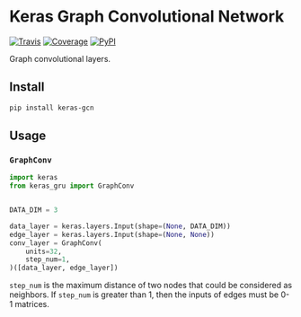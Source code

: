 # Keras Graph Convolutional Network

[![Travis](https://travis-ci.org/CyberZHG/keras-gcn.svg)](https://travis-ci.org/CyberZHG/keras-gcn)
[![Coverage](https://coveralls.io/repos/github/CyberZHG/keras-gcn/badge.svg?branch=master)](https://coveralls.io/github/CyberZHG/keras-gcn)
[![PyPI](https://img.shields.io/pypi/pyversions/keras-gcn.svg)](https://pypi.org/project/keras-gcn/)

Graph convolutional layers.

## Install

```bash
pip install keras-gcn
```

## Usage

### `GraphConv`

```python
import keras
from keras_gru import GraphConv


DATA_DIM = 3

data_layer = keras.layers.Input(shape=(None, DATA_DIM))
edge_layer = keras.layers.Input(shape=(None, None))
conv_layer = GraphConv(
    units=32,
    step_num=1,
)([data_layer, edge_layer])
```

`step_num` is the maximum distance of two nodes that could be considered as neighbors. If `step_num` is greater than 1, then the inputs of edges must be 0-1 matrices.
